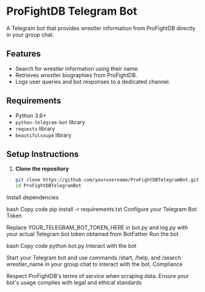 # ProFightDB Telegram Bot

A Telegram bot that provides wrestler information from ProFightDB directly in your group chat.

## Features

- Search for wrestler information using their name.
- Retrieves wrestler biographies from ProFightDB.
- Logs user queries and bot responses to a dedicated channel.

## Requirements

- Python 3.6+
- `python-telegram-bot` library
- `requests` library
- `beautifulsoup4` library

## Setup Instructions

1. **Clone the repository**

   ```bash
   git clone https://github.com/yourusername/ProFightDBTelegramBot.git
   cd ProFightDBTelegramBot
Install dependencies

bash
Copy code
pip install -r requirements.txt
Configure your Telegram Bot Token

Replace YOUR_TELEGRAM_BOT_TOKEN_HERE in bot.py and log.py with your actual Telegram bot token obtained from BotFather
Run the bot

bash
Copy code
python bot.py
Interact with the bot

Start your Telegram bot and use commands /start, /help, and /search wrestler_name in your group chat to interact with the bot.
Compliance

Respect ProFightDB's terms of service when scraping data. Ensure your bot's usage complies with legal and ethical standards
